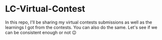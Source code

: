 # LC-Virtual-Contest
In this repo, I'll be sharing my virtual contests submissions as well as the learnings I got from the contests. You can also do the same. Let's see if we can be consistent enough or not 😉

